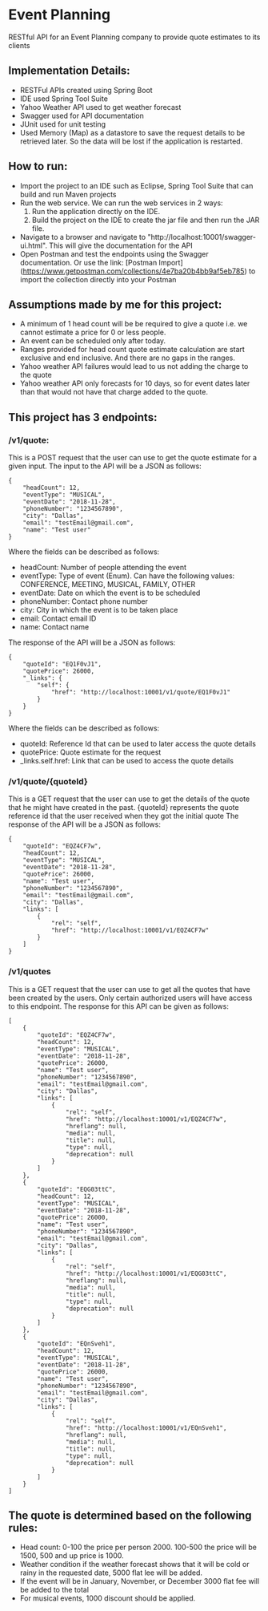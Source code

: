 # Event Planning

RESTful API for an Event Planning company to provide quote estimates to its clients

## Implementation Details:
- RESTFul APIs created using Spring Boot
- IDE used Spring Tool Suite
- Yahoo Weather API used to get weather forecast
- Swagger used for API documentation
- JUnit used for unit testing
- Used Memory (Map) as a datastore to save the request details to be retrieved later. So the data will be lost if the application is restarted.

## How to run:
- Import the project to an IDE such as Eclipse, Spring Tool Suite that can build and run Maven projects
- Run the web service. We can run the web services in 2 ways:
    1. Run the application directly on the IDE.
    2. Build the project on the IDE to create the jar file and then run the JAR file.
- Navigate to a browser and navigate to "http://localhost:10001/swagger-ui.html". This will give the documentation for the API
- Open Postman and test the endpoints using the Swagger documentation. Or use the link: [Postman Import] (https://www.getpostman.com/collections/4e7ba20b4bb9af5eb785) to import the collection directly into your Postman


## Assumptions made by me for this project:
- A minimum of 1 head count will be be required to give a quote i.e. we cannot estimate a price for 0 or less people.
- An event can be scheduled only after today.
- Ranges provided for head count quote estimate calculation are start exclusive and end inclusive. And there are no gaps in the ranges.
- Yahoo weather API failures would lead to us not adding the charge to the quote
- Yahoo weather API only forecasts for 10 days, so for event dates later than that would not have that charge added to the quote.


## This project has 3 endpoints:
### /v1/quote: 
This is a POST request that the user can use to get the quote estimate for a given input. The input to the API will be a JSON as follows:
```
{
	"headCount": 12,
	"eventType": "MUSICAL",
	"eventDate": "2018-11-28",
	"phoneNumber": "1234567890",
	"city": "Dallas",
	"email": "testEmail@gmail.com",
	"name": "Test user"
}
```
Where the fields can be described as follows:
- headCount: Number of people attending the event
- eventType: Type of event (Enum). Can have the following values: CONFERENCE, MEETING, MUSICAL, FAMILY, OTHER
- eventDate: Date on which the event is to be scheduled
- phoneNumber: Contact phone number
- city: City in which the event is to be taken place
- email: Contact email ID
- name: Contact name

The response of the API will be a JSON as follows:
```
{
    "quoteId": "EQ1F0vJ1",
    "quotePrice": 26000,
    "_links": {
        "self": {
            "href": "http://localhost:10001/v1/quote/EQ1F0vJ1"
        }
    }
}
```
Where the fields can be described as follows:
- quoteId: Reference Id that can be used to later access the quote details
- quotePrice: Quote estimate for the request
- _links.self.href: Link that can be used to access the quote details


### /v1/quote/{quoteId}
This is a GET request that the user can use to get the details of the quote that he might have created in the past. {quoteId} represents the quote reference id that the user received when they got the initial quote
The response of the API will be a JSON as follows:
```
{
    "quoteId": "EQZ4CF7w",
    "headCount": 12,
    "eventType": "MUSICAL",
    "eventDate": "2018-11-28",
    "quotePrice": 26000,
    "name": "Test user",
    "phoneNumber": "1234567890",
    "email": "testEmail@gmail.com",
    "city": "Dallas",
    "links": [
        {
            "rel": "self",
            "href": "http://localhost:10001/v1/EQZ4CF7w"
        }
    ]
}
```

### /v1/quotes
This is a GET request that the user can use to get all the quotes that have been created by the users. Only certain authorized users will have access to this endpoint.
The response for this API can be given as follows:
```
[
    {
        "quoteId": "EQZ4CF7w",
        "headCount": 12,
        "eventType": "MUSICAL",
        "eventDate": "2018-11-28",
        "quotePrice": 26000,
        "name": "Test user",
        "phoneNumber": "1234567890",
        "email": "testEmail@gmail.com",
        "city": "Dallas",
        "links": [
            {
                "rel": "self",
                "href": "http://localhost:10001/v1/EQZ4CF7w",
                "hreflang": null,
                "media": null,
                "title": null,
                "type": null,
                "deprecation": null
            }
        ]
    },
    {
        "quoteId": "EQG03ttC",
        "headCount": 12,
        "eventType": "MUSICAL",
        "eventDate": "2018-11-28",
        "quotePrice": 26000,
        "name": "Test user",
        "phoneNumber": "1234567890",
        "email": "testEmail@gmail.com",
        "city": "Dallas",
        "links": [
            {
                "rel": "self",
                "href": "http://localhost:10001/v1/EQG03ttC",
                "hreflang": null,
                "media": null,
                "title": null,
                "type": null,
                "deprecation": null
            }
        ]
    },
    {
        "quoteId": "EQnSveh1",
        "headCount": 12,
        "eventType": "MUSICAL",
        "eventDate": "2018-11-28",
        "quotePrice": 26000,
        "name": "Test user",
        "phoneNumber": "1234567890",
        "email": "testEmail@gmail.com",
        "city": "Dallas",
        "links": [
            {
                "rel": "self",
                "href": "http://localhost:10001/v1/EQnSveh1",
                "hreflang": null,
                "media": null,
                "title": null,
                "type": null,
                "deprecation": null
            }
        ]
    }
]
```


## The quote is determined based on the following rules:
- Head count: 0-100 the price per person 2000. 100-500 the price will be 1500, 500 and up price is 1000.
- Weather condition if the weather forecast shows that it will be cold or rainy in the requested date, 5000 flat lee will be added. 
- If the event will be in January, November, or December 3000 flat fee will be added to the total 
- For musical events, 1000 discount should be applied.